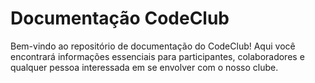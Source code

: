 # Documentação CodeClub

Bem-vindo ao repositório de documentação do CodeClub! Aqui você encontrará informações essenciais para participantes, colaboradores e qualquer pessoa interessada em se envolver com o nosso clube.
